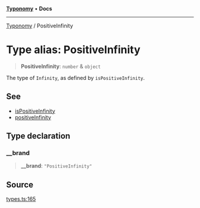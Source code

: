 [**Typonomy**](../README.md) • **Docs**

***

[Typonomy](../globals.md) / PositiveInfinity

# Type alias: PositiveInfinity

> **PositiveInfinity**: `number` & `object`

The type of `Infinity`, as defined by `isPositiveInfinity`.

## See

 - [isPositiveInfinity](../functions/isPositiveInfinity.md)
 - [positiveInfinity](../variables/positiveInfinity.md)

## Type declaration

### \_\_brand

> **\_\_brand**: `"PositiveInfinity"`

## Source

[types.ts:165](https://github.com/softcraft-development/typonomy/blob/eea886e2cab97560257369acf8e7d17e5016c6e5/src/types.ts#L165)
